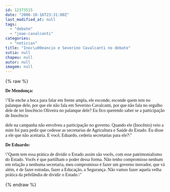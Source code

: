 ```yaml
---
id: 12373515
date: "2006-10-16T23:31:00Z"
last_modified_at: null
tags:
  - "debate"
  - "joao-cavalcanti"
categories:
  - "noticias"
title: "Inoc\u00eancio e Severino Cavalcanti no debate"
sutia: null
chapeu: null
autor: null
imagem: null
---
```

{% raw %}
<p><P><FONT face=Verdana><STRONG>De Mendonça:</STRONG></FONT></P></p>
<p><P><FONT face=Verdana>\"Ele enche a boca para falar em frente ampla, ele esconde, esconde quem tem no palanque dele, por que ele não fala em Severino Cavalcanti, por que não fala no orgulho dele de ter Inocêncio Oliveira no palanque dele? Eu fico querendo saber se a participação de Inocêncio</p>
<p> dele na campanha não envolveu a participação no governo. Quando ele (Inocênio) veio a mim foi para pedir que cedesse as secretarias de Agricultura e Saúde do Estado. Eu disse a ele que não aceitaria. E você, Eduardo, cederia secretarias para ele?\"</FONT></P></p>
<p><P><FONT face=Verdana><STRONG>De Eduardo:</STRONG></FONT></P></p>
<p><P><FONT face=Verdana>\"Quem tem essa prática de dividir o Estado assim são vocês, com esse patrimonialismo do Estado. Vocês é que partilham o poder dessa forma. Não tenho compromisso nenhum em relação a nenhuma secretaria, meu compromisso é fazer um governo inovador, que vá além, é de fazer estradas, fazer a Educação, a Segurança. Não vamos fazer aquela velha prática da pefelândia de dividir o Estado.\"</FONT></P> </p>
{% endraw %}